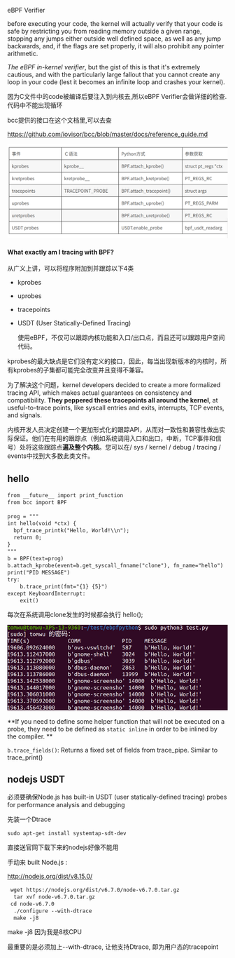 eBPF Verifier

before executing your code, the kernel will actually verify that your code is safe by restricting you from reading memory outside a given range, stopping any jumps either outside well defined space, as well as any jump backwards, and, if the flags are set properly, it will also prohibit any pointer arithmetic.

*The eBPF in-kernel verifier*, but the gist of this is that it's extremely cautious, and with the particularly large fallout that you cannot create any loop in your code (lest it becomes an infinite loop and crashes your kernel). 

因为C文件中的code被编译后要注入到内核去,所以eBPF Verifier会做详细的检查. 代码中不能出现循环



bcc提供的接口在这个文档里,可以去查

https://github.com/iovisor/bcc/blob/master/docs/reference_guide.md

![801.png](./images/801.png)



#### What exactly am I tracing with BPF?



从广义上讲，可以将程序附加到并跟踪以下4类

- kprobes

- uprobes

- tracepoints

- USDT (User Statically-Defined Tracing)

  

  使用eBPF，不仅可以跟踪内核功能和入口/出口点，而且还可以跟踪用户空间代码。

kprobes的最大缺点是它们没有定义的接口，因此，每当出现新版本的内核时，所有kprobes的子集都可能完全改变并且变得不兼容。

为了解决这个问题，kernel developers decided to create a more formalized tracing API, which makes actual guarantees on consistency and compatibility. **They peppered these tracepoints all around the kernel**, at useful-to-trace points, like syscall entries and exits, interrupts, TCP events, and signals.

内核开发人员决定创建一个更加形式化的跟踪API，从而对一致性和兼容性做出实际保证。他们在有用的跟踪点（例如系统调用入口和出口，中断，TCP事件和信号）处将这些跟踪点**遍及整个内核**。您可以在/ sys / kernel / debug / tracing / events中找到大多数此类文件。



## hello

```
from __future__ import print_function
from bcc import BPF

prog = """
int hello(void *ctx) {
  bpf_trace_printk("Hello, World!\\n");
  return 0;
}
"""
b = BPF(text=prog)
b.attach_kprobe(event=b.get_syscall_fnname("clone"), fn_name="hello")
print("PID MESSAGE")
try:
    b.trace_print(fmt="{1} {5}")
except KeyboardInterrupt:
    exit()
```

每次在系统调用clone发生的时候都会执行 hello();

![802.png](./images/802.png)

**If you need to define some helper function that will not be executed on a probe, they need to be defined as `static inline` in order to be inlined by the compiler. **

`b.trace_fields()`: Returns a fixed set of fields from trace_pipe. Similar to trace_print()





## nodejs USDT

必须要确保Node.js has built-in USDT (user statically-defined tracing) probes for performance analysis and debugging



先装一个Dtrace

```
sudo apt-get install systemtap-sdt-dev 
```

直接送官网下载下来的nodejs好像不能用

手动来 built Node.js :

http://nodejs.org/dist/v8.15.0/

```
 wget https://nodejs.org/dist/v6.7.0/node-v6.7.0.tar.gz
  tar xvf node-v6.7.0.tar.gz
 cd node-v6.7.0
  ./configure --with-dtrace
  make -j8
```

make -j8 因为我是8核CPU

 最重要的是必须加上--with-dtrace, 让他支持Dtrace, 即为用户态的tracepoint

